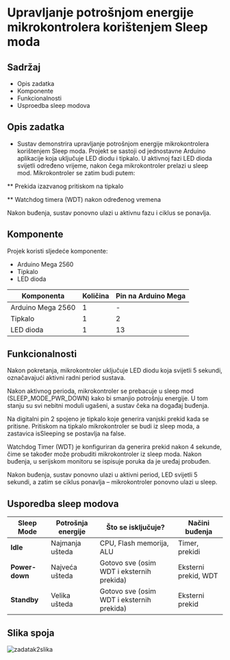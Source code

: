 # Upravljanje potrošnjom energije mikrokontrolera korištenjem Sleep moda

## Sadržaj

* Opis zadatka
* Komponente
* Funkcionalnosti
* Usproedba sleep modova

## Opis zadatka

* Sustav demonstrira upravljanje potrošnjom energije mikrokontrolera korištenjem Sleep moda. Projekt se sastoji od jednostavne Arduino aplikacije koja uključuje LED diodu i tipkalo. U aktivnoj fazi LED dioda svijetli određeno vrijeme, nakon čega mikrokontroler prelazi u sleep mod. Mikrokontroler se zatim budi putem:

** Prekida izazvanog pritiskom na tipkalo

** Watchdog timera (WDT) nakon određenog vremena

Nakon buđenja, sustav ponovno ulazi u aktivnu fazu i ciklus se ponavlja.

## Komponente

Projek koristi sljedeće komponente:

* Arduino Mega 2560
* Tipkalo
* LED dioda

| Komponenta        | Količina | Pin na Arduino Mega |
| ----------------- | -------- | ------------------- |
| Arduino Mega 2560 | 1        | -                   |
| Tipkalo           | 1        | 2                   |
| LED dioda         | 1        | 13                  |

## Funkcionalnosti


Nakon pokretanja, mikrokontroler uključuje LED diodu koja svijetli 5 sekundi, označavajući aktivni radni period sustava.

Nakon aktivnog perioda, mikrokontroler se prebacuje u sleep mod (SLEEP_MODE_PWR_DOWN) kako bi smanjio potrošnju energije. U tom stanju su svi nebitni moduli ugašeni, a sustav čeka na događaj buđenja.

Na digitalni pin 2 spojeno je tipkalo koje generira vanjski prekid kada se pritisne.
Pritiskom na tipkalo mikrokontroler se budi iz sleep moda, a zastavica isSleeping se postavlja na false.

Watchdog Timer (WDT) je konfiguriran da generira prekid nakon 4 sekunde, čime se također može probuditi mikrokontroler iz sleep moda.
Nakon buđenja, u serijskom monitoru se ispisuje poruka da je uređaj probuđen.

Nakon buđenja, sustav ponovno ulazi u aktivni period, LED svijetli 5 sekundi, a zatim se ciklus ponavlja – mikrokontroler ponovno ulazi u sleep.

## Usporedba sleep modova
| Sleep Mode     | Potrošnja energije | Što se isključuje?                        | Načini buđenja                      |
| -------------- | ------------------ | ----------------------------------------- | ----------------------------------- |
| **Idle**       | Najmanja ušteda    | CPU, Flash memorija, ALU                  | Timer, prekidi                      |
| **Power-down** | Najveća ušteda     | Gotovo sve (osim WDT i eksternih prekida) | Eksterni prekid, WDT                |
| **Standby**    | Velika ušteda      | Gotovo sve (osim WDT i eksternih prekida) | Eksterni prekid                     |

## Slika spoja
![zadatak2slika](https://github.com/user-attachments/assets/b3f3dfc5-6a5c-4c49-8294-cfe1adae2efc)
